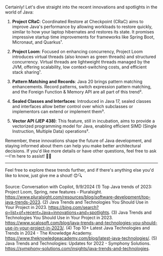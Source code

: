 Certainly! Let's dive straight into the recent innovations and spotlights in the world of Java:

1. **Project CRaC**: Coordinated Restore at Checkpoint (CRaC) aims to improve Java's performance by allowing workloads to restore quickly, similar to how your laptop hibernates and restores its state. It promises impressive startup time improvements for frameworks like Spring Boot, Micronaut, and Quarkus¹.

2. **Project Loom**: Focused on enhancing concurrency, Project Loom introduces virtual threads (also known as green threads) and structured concurrency. Virtual threads are lightweight threads managed by the JVM, offering scalability, low context-switching costs, and efficient stack sharing¹.

3. **Pattern Matching and Records**: Java 20 brings pattern matching enhancements. Record patterns, switch expression pattern matching, and the Foreign Function & Memory API are all part of this trend².

4. **Sealed Classes and Interfaces**: Introduced in Java 17, sealed classes and interfaces allow better control over which subclasses or implementors can extend or implement them³.

5. **Vector API (JEP 438)**: This feature, still in incubation, aims to provide a vectorized programming model for Java, enabling efficient SIMD (Single Instruction, Multiple Data) operations².

Remember, these innovations shape the future of Java development, and staying informed about them can help you make better architectural decisions. If you'd like more details or have other questions, feel free to ask—I'm here to assist! 🚀🌟

---
Feel free to explore these trends further, and if there's anything else you'd like to know, just give me a shout! 😊🔍

Source: Conversation with Copilot, 9/9/2024
(1) Top Java trends of 2023: Project Loom, Spring, new features - Pluralsight. https://www.pluralsight.com/resources/blog/software-development/top-java-trends-2023.
(2) Java Trends and Technologies You Should Use in Your Project in 2023. https://bing.com/search?q=list+of+recent+Java+innovations+and+spotlights.
(3) Java Trends and Technologies You Should Use in Your Project in 2023. https://www.scalosoft.com/blog/java-trends-and-technologies-you-should-use-in-your-project-in-2023/.
(4) Top 10+ Latest Java Technologies and Trends in 2024 - The Knowledge Academy. https://www.theknowledgeacademy.com/blog/latest-java-technologies/.
(5) Java Trends and Technologies: Updates for 2022 - Symphony Solutions. https://symphony-solutions.com/insights/java-trends-and-technologies.
